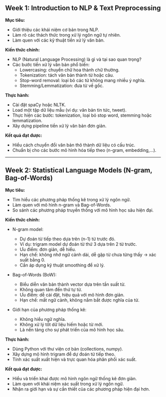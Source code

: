 ## Week 1: Introduction to NLP & Text Preprocessing

**Mục tiêu:**
- Giới thiệu các khái niệm cơ bản trong NLP.
- Làm rõ các thách thức trong xử lý ngôn ngữ tự nhiên.
- Làm quen với các kỹ thuật tiền xử lý văn bản.

**Kiến thức chính:**
- NLP (Natural Language Processing) là gì và tại sao quan trọng?
- Các bước tiền xử lý văn bản phổ biến:
  - Lowercasing: chuyển chữ hoa thành chữ thường.
  - Tokenization: tách văn bản thành từ hoặc câu.
  - Stop-word removal: loại bỏ các từ không mang nhiều ý nghĩa.
  - Stemming/Lemmatization: đưa từ về gốc.

**Thực hành:**
- Cài đặt spaCy hoặc NLTK.
- Load một tập dữ liệu mẫu (ví dụ: văn bản tin tức, tweet).
- Thực hiện các bước: tokenization, loại bỏ stop word, stemming hoặc lemmatization.
- Xây dựng pipeline tiền xử lý văn bản đơn giản.

**Kết quả đạt được:**
- Hiểu cách chuyển đổi văn bản thô thành dữ liệu có cấu trúc.
- Chuẩn bị cho các bước mô hình hóa tiếp theo (n-gram, embedding,...).

---------------------------------------------------------------------------------------------------------------------------------
## Week 2: Statistical Language Models (N-gram, Bag-of-Words)

**Mục tiêu:**
- Tìm hiểu các phương pháp thống kê trong xử lý ngôn ngữ.
- Làm quen với mô hình n-gram và Bag-of-Words.
- So sánh các phương pháp truyền thống với mô hình học sâu hiện đại.

**Kiến thức chính:**
- N-gram model:
  - Dự đoán từ tiếp theo dựa trên (n-1) từ trước đó.
  - Ví dụ: trigram model dự đoán từ thứ 3 dựa trên 2 từ trước.
  - Ưu điểm: đơn giản, dễ hiểu.
  - Hạn chế: không nhớ ngữ cảnh dài, dễ gặp từ chưa từng thấy → xác suất bằng 0.
  - Cần áp dụng kỹ thuật smoothing để xử lý.

- Bag-of-Words (BoW):
  - Biểu diễn văn bản thành vector dựa trên tần suất từ.
  - Không quan tâm đến thứ tự từ.
  - Ưu điểm: dễ cài đặt, hiệu quả với mô hình đơn giản.
  - Hạn chế: mất ngữ cảnh, không nắm bắt được nghĩa của từ.

- Giới hạn của phương pháp thống kê:
  - Không hiểu ngữ nghĩa.
  - Không xử lý tốt dữ liệu hiếm hoặc từ mới.
  - Là nền tảng cho sự phát triển của mô hình học sâu.

**Thực hành:**
- Dùng Python với thư viện cơ bản (collections, numpy).
- Xây dựng mô hình trigram để dự đoán từ tiếp theo.
- Tính xác suất xuất hiện và trực quan hóa phân phối xác suất.

**Kết quả đạt được:**
- Hiểu và triển khai được mô hình ngôn ngữ thống kê đơn giản.
- Làm quen với khái niệm xác suất trong xử lý ngôn ngữ.
- Nhận ra giới hạn và sự cần thiết của các phương pháp hiện đại hơn.
